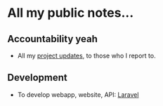 # All my public notes...

## Accountability yeah
* All my [project updates](updates/README.md), to those who I report to.

## Development
* To develop webapp, website, API: [Laravel](dev/laravel.md)
